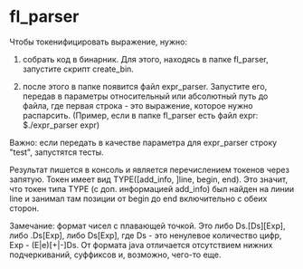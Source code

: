 # fl_parser

Чтобы токенифицировать выражение, нужно:

1) собрать код в бинарник. Для этого, находясь в папке fl_parser, запустите скрипт create_bin.

2) после этого в папке появится файл expr_parser. Запустите его, передав в параметры относительный или абсолютный путь до файла, где первая строка - это выражение, которое нужно распарсить. (Пример, если в папке fl_parser есть файл expr: $./expr_parser expr)

Важно: если передать в качестве параметра для expr_parser строку "test", запустятся тесты.

Результат пишется в консоль и является перечислением токенов через запятую. Токен имеет вид TYPE([add_info, ]line, begin, end). Это значит, что токен типа TYPE (с доп. информацией add_info) был найден на линии line и занимал там позиции от begin до end включительно с обеих сторон.

Замечание: формат чисел с плавающей точкой. Это либо Ds.[Ds][Exp], либо .Ds[Exp], либо Ds[Exp], где Ds - это ненулевое количество цифр, Exp - (E|e)[+|-]Ds. От формата java отличается отсутствием нижних подчеркиваний, суффиксов и, возможно, чего-то еще.
